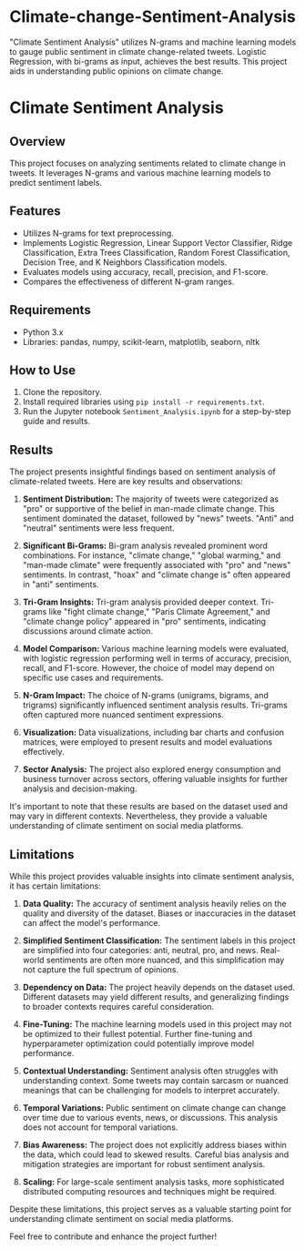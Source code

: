 # Climate-change-Sentiment-Analysis
"Climate Sentiment Analysis" utilizes N-grams and machine learning models to gauge public sentiment in climate change-related tweets. Logistic Regression, with bi-grams as input, achieves the best results. This project aids in understanding public opinions on climate change.


# Climate Sentiment Analysis

## Overview
This project focuses on analyzing sentiments related to climate change in tweets. It leverages N-grams and various machine learning models to predict sentiment labels.

## Features
- Utilizes N-grams for text preprocessing.
- Implements Logistic Regression, Linear Support Vector Classifier, Ridge Classification, Extra Trees Classification, Random Forest Classification, Decision Tree, and K Neighbors Classification models.
- Evaluates models using accuracy, recall, precision, and F1-score.
- Compares the effectiveness of different N-gram ranges.

## Requirements
- Python 3.x
- Libraries: pandas, numpy, scikit-learn, matplotlib, seaborn, nltk

## How to Use
1. Clone the repository.
2. Install required libraries using `pip install -r requirements.txt`.
3. Run the Jupyter notebook `Sentiment_Analysis.ipynb` for a step-by-step guide and results.

## Results

The project presents insightful findings based on sentiment analysis of climate-related tweets. Here are key results and observations:

1. **Sentiment Distribution:** The majority of tweets were categorized as "pro" or supportive of the belief in man-made climate change. This sentiment dominated the dataset, followed by "news" tweets. "Anti" and "neutral" sentiments were less frequent.

2. **Significant Bi-Grams:** Bi-gram analysis revealed prominent word combinations. For instance, "climate change," "global warming," and "man-made climate" were frequently associated with "pro" and "news" sentiments. In contrast, "hoax" and "climate change is" often appeared in "anti" sentiments.

3. **Tri-Gram Insights:** Tri-gram analysis provided deeper context. Tri-grams like "fight climate change," "Paris Climate Agreement," and "climate change policy" appeared in "pro" sentiments, indicating discussions around climate action.

4. **Model Comparison:** Various machine learning models were evaluated, with logistic regression performing well in terms of accuracy, precision, recall, and F1-score. However, the choice of model may depend on specific use cases and requirements.

5. **N-Gram Impact:** The choice of N-grams (unigrams, bigrams, and trigrams) significantly influenced sentiment analysis results. Tri-grams often captured more nuanced sentiment expressions.

6. **Visualization:** Data visualizations, including bar charts and confusion matrices, were employed to present results and model evaluations effectively.

7. **Sector Analysis:** The project also explored energy consumption and business turnover across sectors, offering valuable insights for further analysis and decision-making.

It's important to note that these results are based on the dataset used and may vary in different contexts. Nevertheless, they provide a valuable understanding of climate sentiment on social media platforms.


## Limitations

While this project provides valuable insights into climate sentiment analysis, it has certain limitations:

1. **Data Quality:** The accuracy of sentiment analysis heavily relies on the quality and diversity of the dataset. Biases or inaccuracies in the dataset can affect the model's performance.

2. **Simplified Sentiment Classification:** The sentiment labels in this project are simplified into four categories: anti, neutral, pro, and news. Real-world sentiments are often more nuanced, and this simplification may not capture the full spectrum of opinions.

3. **Dependency on Data:** The project heavily depends on the dataset used. Different datasets may yield different results, and generalizing findings to broader contexts requires careful consideration.

4. **Fine-Tuning:** The machine learning models used in this project may not be optimized to their fullest potential. Further fine-tuning and hyperparameter optimization could potentially improve model performance.

5. **Contextual Understanding:** Sentiment analysis often struggles with understanding context. Some tweets may contain sarcasm or nuanced meanings that can be challenging for models to interpret accurately.

6. **Temporal Variations:** Public sentiment on climate change can change over time due to various events, news, or discussions. This analysis does not account for temporal variations.

7. **Bias Awareness:** The project does not explicitly address biases within the data, which could lead to skewed results. Careful bias analysis and mitigation strategies are important for robust sentiment analysis.

8. **Scaling:** For large-scale sentiment analysis tasks, more sophisticated distributed computing resources and techniques might be required.

Despite these limitations, this project serves as a valuable starting point for understanding climate sentiment on social media platforms.


Feel free to contribute and enhance the project further!
